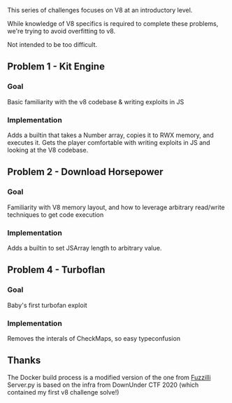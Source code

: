 This series of challenges focuses on V8 at an introductory level.

While knowledge of V8 specifics is required to complete these problems, we're trying to avoid overfitting to v8.

Not intended to be too difficult. 

## Problem 1 - Kit Engine
### Goal
Basic familiarity with the v8 codebase & writing exploits in JS
### Implementation
Adds a builtin that takes a Number array, copies it to RWX memory, and executes it. Gets the player comfortable with writing exploits in JS and looking at the V8 codebase.

## Problem 2 - Download Horsepower
### Goal
Familiarity with V8 memory layout, and how to leverage arbitrary read/write techniques to get code execution
### Implementation
Adds a builtin to set JSArray length to arbitrary value. 

## Problem 4 - Turboflan
### Goal
Baby's first turbofan exploit
### Implementation
Removes the interals of CheckMaps, so easy typeconfusion

## Thanks
The Docker build process is a modified version of the one from [Fuzzilli](https://github.com/googleprojectzero/fuzzilli/tree/master/Cloud/Docker/V8Builder)
Server.py is based on the infra from DownUnder CTF 2020 (which contained my first v8 challenge solve!)